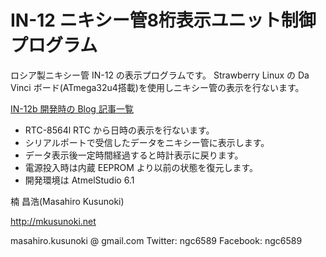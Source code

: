 # IN-12 ニキシー管8桁表示ユニット制御プログラム

ロシア製ニキシー管 IN-12 の表示プログラムです。
Strawberry Linux の Da Vinci ボード(ATmega32u4搭載)を使用しニキシー管の表示を行ないます。

[IN-12b 開発時の Blog 記事一覧](http://mkusunoki.net/?s=IN-12)


* RTC-8564l RTC から日時の表示を行ないます。
* シリアルポートで受信したデータをニキシー管に表示します。
* データ表示後一定時間経過すると時計表示に戻ります。
* 電源投入時は内蔵 EEPROM より以前の状態を復元します。
* 開発環境は AtmelStudio 6.1


楠 昌浩(Masahiro Kusunoki)

http://mkusunoki.net

masahiro.kusunoki @ gmail.com
Twitter: ngc6589
Facebook: ngc6589

